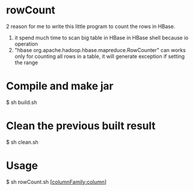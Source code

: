 # rowCount

2 reason for me to write this little program to count the rows in HBase.
1. it spend much time to scan big table in HBase in HBase shell because io operation
2. "hbase org.apache.hadoop.hbase.mapreduce.RowCounter" can works only for counting all rows in a table, it will generate exception if setting the range

# Compile and make jar
$ sh build.sh

# Clean the previous built result
$ sh clean.sh

# Usage
$ sh rowCount.sh <tableName> <startKey> <endKey> [<columnFamily:column>]
